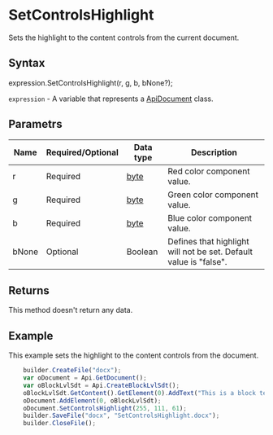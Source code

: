 # SetControlsHighlight

Sets the highlight to the content controls from the current document.

## Syntax

expression.SetControlsHighlight(r, g, b, bNone?);

`expression` - A variable that represents a [ApiDocument](../ApiDocument.md) class.

## Parametrs

| **Name** | **Required/Optional** | **Data type** | **Description** |
| ------------- | ------------- | ------------- | ------------- |
| r | Required | [byte](../../../Enumerations/byte.md) | Red color component value. |
| g | Required | [byte](../../../Enumerations/byte.md) | Green color component value. |
| b | Required | [byte](../../../Enumerations/byte.md) | Blue color component value. |
| bNone | Optional | Boolean | Defines that highlight will not be set. Default value is "false". |

## Returns

This method doesn't return any data.

## Example

This example sets the highlight to the content controls from the document.

```javascript
	builder.CreateFile("docx");
	var oDocument = Api.GetDocument();
	var oBlockLvlSdt = Api.CreateBlockLvlSdt();
	oBlockLvlSdt.GetContent().GetElement(0).AddText("This is a block text content control.");
	oDocument.AddElement(0, oBlockLvlSdt);
	oDocument.SetControlsHighlight(255, 111, 61);
	builder.SaveFile("docx", "SetControlsHighlight.docx");
	builder.CloseFile();
```